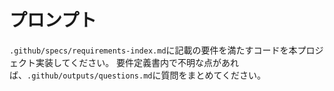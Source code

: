 # プロンプト

`.github/specs/requirements-index.md`に記載の要件を満たすコードを本プロジェクト実装してください。
要件定義書内で不明な点があれば、`.github/outputs/questions.md`に質問をまとめてください。
